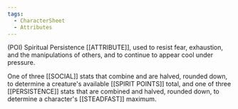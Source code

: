 ```yaml
---
tags:
  - CharacterSheet
  - Attributes
---
```

(POI) Spiritual Persistence [[ATTRIBUTE]], used to resist fear, exhaustion, and the manipulations of others, and to continue to appear cool under pressure.

One of three [[SOCIAL]] stats that combine and are halved, rounded down, to determine a creature's available [[SPIRIT POINTS]] total, and one of three [[PERSISTENCE]] stats that are combined and halved, rounded down, to determine a character's [[STEADFAST]] maximum.